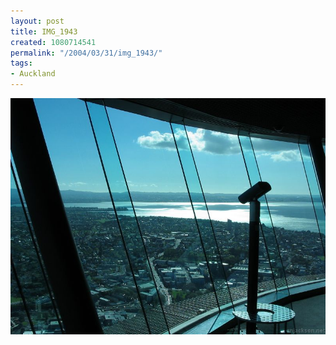 ```yaml
---
layout: post
title: IMG_1943
created: 1080714541
permalink: "/2004/03/31/img_1943/"
tags:
- Auckland
---
```


<img src="/image/images/img_1943-501.jpg"/>

